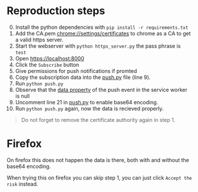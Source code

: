 

# Reproduction steps 

0. Install the python dependencies with `pip install -r requirements.txt` 
1. Add the CA.pem [chrome://settings/certificates](chrome://settings/certificates) to chrome as a CA to get a valid https server.
2. Start the webserver with `python https_server.py` the pass phrase is `test`
3. Open [https://localhost:8000](https://localhost:8000)
4. Click the `Subscribe` button
5. Give permissions for push notifications if promted
6. Copy the subscription data into the [push.py](push.py) file (line 9).
7. Run `python push.py` 
8. Observe that the [data property](https://developer.mozilla.org/en-US/docs/Web/API/PushEvent/data) of the push event in the service worker is null
9. Uncomment line 21 in [push.py](push.py) to enable base64 encoding. 
10. Run `python push.py` again, now the data is recieved properly.

> Do not forget to remove the certificate authority again in step 1.

# Firefox

On firefox this does not happen the data is there, both with and without the base64 encoding.

When trying this on firefox you can skip step 1, you can just click `Accept the risk` instead.

